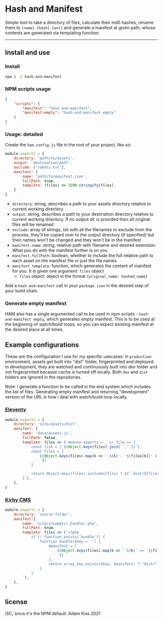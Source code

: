 # Hash and Manifest

Simple tool to take a directory of files, calculate their md5 hashes, rename them to `[name].[hash].[ext]` and generate a manifest at given path, whose contents are generated via templating function.

---

## Install and use

### Install

``` bash
npm i -S hash-and-manifest
```

### NPM scripts usage

``` json
{
	"scripts": {
		"manifest": "hash-and-manifest",
		"manifest:empty": "hash-and-manifest empty"
	}
}
```

### Usage: detailed

Create the `ham.config.js` file in the root of your project, like so:

``` js
module.exports = {
	directory: 'path/to/assets',
	output: 'destination/path',
	exclude: ['robots.txt'],
	manifest: {
		name: 'path/to/manifest.json',
		fullPath: true,
		template: (files) => JSON.stringify(files),
	}
}
```

- `directory`: string, describes a path to your assets directory relative to current working directory
- `output`: string, describes a path to your destination directory relative to current working directory. If no output dir is provided then all original files will be renamed
- `exclude`: array of strings, list with all the filenames to exclude from the process, they'll be copied over to the output directory (if specified) but their names won't be changed and they won't be in the manifest
- `manifest.name`: string, relative path with filename and desired extension. What you do with the manifest further is on you
- `manifest.fullPath`: boolean, whether to include the full relative path to each asset on the manifest file or just the file names
- `manifest.template`: function, which generates the content of manifest for you. It is given one argument: `files` object
	- `files` object: object in the format `{original_name: hashed_name}`

Add a `hash-and-manifest` call in your `package.json` in the desired step of your build chain.

### Generate empty manifest

HAM also has a single argumented call to be used in npm scripts - `hash-and-manifest empty`, which generates _empty_ manifest. This is to be used at the beginning of watch/build loops, so you can expect existing manifest at the desired place at all times.

## Example configurations

These are the configuration I use for my specific usecases: in `production` environment, assets get built into "dist" folder, fingerprinted and deployed. In development, they are watched and continuously built into dev folder and _not_ fingerprinted because cache is turned off locally. Both `dev` and `dist` folders are ignored in the repositories.

Note: I generate a function to be called in the end system which includes the list of files. Generating empty manifest and returning "development" version of the URL is how I deal with watch/build loop locally.

### [Eleventy](https://www.11ty.dev)

``` js
module.exports = {
	directory: 'site/assets/dist',
	manifest: {
		name: 'data/assets.js',
		fullPath: false,
		template: files => (`module.exports = _ => file => {
			const list = ['${Object.keys(files).join(`','`)}']
			const files = {
				${Object.keys(files).map(k => `'${k}': '${files[k]}'`).join(`,
				`)}
			}

			return Object.keys(files).includes(file) ? ${'`dist/${files[file]}`'} : ${'`dev/${file}`'}
		}`),
	},
}
```

### [Kirby CMS](https://getkirby.com)

``` js
module.exports = {
	directory: 'source-folder',
	manifest:{
		name: 'site/snippets/_bundler.php',
		fullPath: true,
		template: files => (`<?php
			if (! function_exists('bundle')) {
				function bundle($key = '') {
					$manifest = [
						${Object.keys(files).map(k => `'${k}' => '${files[k]}'`).join(`,
						`)}
					];
					return array_key_exists($key, $manifest) ? "dist/" . $manifest[$key] : "dev/" . $key;
				}
			}
		`),
	},
}
```

## license

ISC, since it's the NPM default.
Adam Kiss 2021
